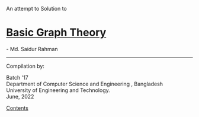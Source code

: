 An attempt to Solution to
# [Basic Graph Theory](https://link.springer.com/book/10.1007/978-3-319-49475-3)
\- Md. Saidur Rahman

---

Compilation by:

Batch '17  
Department of Computer Science and Engineering , Bangladesh  
University of Engineering and Technology.  
June, 2022

[Contents]

[Contents]: contents
